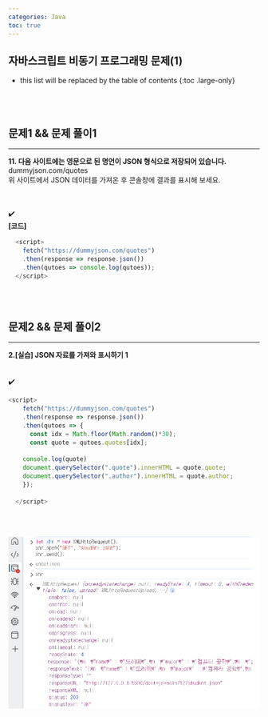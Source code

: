 ```yaml
---
categories: Java
toc: true
---
```


## 자바스크립트 비동기 프로그래밍 문제(1)
* this list will be replaced by the table of contents
{:toc .large-only}
  <br> 
  <br>
  <br>
  <br>

## 문제1 && 문제 풀이1
___
**11. 다음 사이트에는 영문으로 된 명언이 JSON 형식으로 저장되어 있습니다.** 
<br>
dummyjson.com/quotes
<br>
위 사이트에서 JSON 데이터를 가져온 후 콘솔창에 결과를 표시해 보세요.
<br>
<br>
<br>

✔️
<br>
**[코드]**
<br>

```js
  <script>
    fetch("https://dummyjson.com/quotes")
    .then(response => response.json())
    .then(qutoes => console.log(qutoes));
  </script>
```
<br>
<br>

## 문제2 && 문제 풀이2
___
**2.[실습] JSON 자료를 가져와 표시하기 1** 
<br>
<br>
<br>
✔️
<br>
```js
<script>
    fetch("https://dummyjson.com/quotes")
    .then(response => response.json())
    .then(qutoes => {
      const idx = Math.floor(Math.random()*30);
      const quote = qutoes.quotes[idx];

    console.log(quote)
    document.querySelector(".quote").innerHTML = quote.quote;
    document.querySelector(".author").innerHTML = quote.author;
    });
    
  </script>
```
<br>
<br>

![첨부1](https://github.com/YuiLoong/YuiLoong.github.io/blob/master/assets/img/0423_1.png?raw=true)


<br>
<br>
